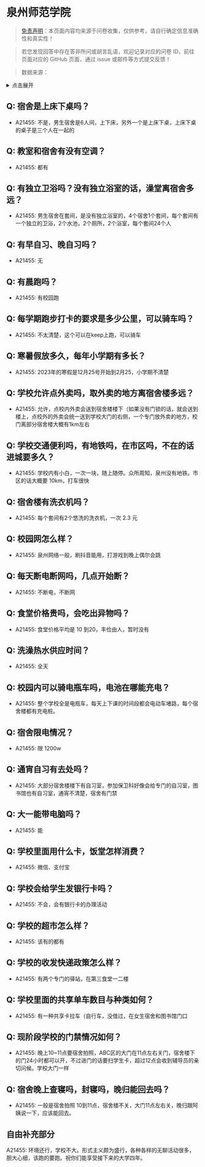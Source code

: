 # 泉州师范学院

> [免责声明](https://colleges.chat/#_3)：本页面内容均来源于问卷收集，仅供参考，请自行确定信息准确性和真实性！

> 若您发现回答中存在答非所问或胡言乱语，欢迎记录对应的问卷 ID，前往页面对应的 GitHub 页面，通过 issue 或邮件等方式提交反馈！

> 数据来源：

<details><summary>点击展开</summary>
<ul>
<li>A21455: 匿名 (2024 年 02 月)</li>
</ul>
</details>

## Q: 宿舍是上床下桌吗？

- A21455: 不是，男生宿舍是6人间，上下床，另外一个是上床下桌，上床下桌的桌子是三个人在一起的

## Q: 教室和宿舍有没有空调？

- A21455: 都有

## Q: 有独立卫浴吗？没有独立浴室的话，澡堂离宿舍多远？

- A21455: 男生宿舍在套间，是没有独立浴室的，4个宿舍1个套间，每个套间有一个独立的卫浴，2个水池，2个厕所，2个浴室，每个套间24个人

## Q: 有早自习、晚自习吗？

- A21455: 无

## Q: 有晨跑吗？

- A21455: 有校园跑

## Q: 每学期跑步打卡的要求是多少公里，可以骑车吗？

- A21455: 不太清楚，这个可以在keep上跑，可以骑车

## Q: 寒暑假放多久，每年小学期有多长？

- A21455: 2023年的寒假是12月25号开始到2月25，小学期不清楚

## Q: 学校允许点外卖吗，取外卖的地方离宿舍楼多远？

- A21455: 允许，点校内外卖会送到宿舍楼楼下（如果没有门锁的话，就会送到楼上，点校外的外卖会统一送到学校大门的右侧，一个专门放外卖的地方，校门离部分宿舍楼大概有1km左右

## Q: 学校交通便利吗，有地铁吗，在市区吗，不在的话进城要多久？

- A21455: 学校内有小白，一次一块，随上随停。众所周知，泉州没有地铁。市区的话大概要 10km，打车很快

## Q: 宿舍楼有洗衣机吗？

- A21455: 每个套间有2个悠洗的洗衣机，一次 2.3 元

## Q: 校园网怎么样？

- A21455: 泉州网络一般，刷抖音能用，打游戏到晚上偶尔会跳

## Q: 每天断电断网吗，几点开始断？

- A21455: 不断电，不断网

## Q: 食堂价格贵吗，会吃出异物吗？

- A21455: 食堂价格平均是 10 到20，丰俭由人，暂时没有

## Q: 洗澡热水供应时间？

- A21455: 全天

## Q: 校园内可以骑电瓶车吗，电池在哪能充电？

- A21455: 整个学校全是电瓶车，每天上下课的时间段都会电动车堵路，每个宿舍楼都有充电桩。

## Q: 宿舍限电情况？

- A21455: 限 1200w

## Q: 通宵自习有去处吗？

- A21455: 大部分宿舍楼楼下有自习室，参加保卫科好像会给专门的自习室，图书馆也有自习室，通宵不清楚，宿舍有门禁

## Q: 大一能带电脑吗？

- A21455: 能

## Q: 学校里面用什么卡，饭堂怎样消费？

- A21455: 微信、支付宝

## Q: 学校会给学生发银行卡吗？

- A21455: 不会，会有银行卡的办理活动

## Q: 学校的超市怎么样？

- A21455: 该有的都有

## Q: 学校的收发快递政策怎么样？

- A21455: 有两个专门的驿站，在第三食堂一二楼

## Q: 学校里面的共享单车数目与种类如何？

- A21455: 有一种共享卡拉车（自行车，没借过，在女生宿舍和图书馆门口

## Q: 现阶段学校的门禁情况如何？

- A21455: 晚上10\~11点要宿舍拍照，ABC区的大门在11点左右关门，宿舍楼下的门24小时都可以开，不过进门的话要扫学生卡，超过12点会收到辅导员的亲切问候。学校大门一样

## Q: 宿舍晚上查寝吗，封寝吗，晚归能回去吗？

- A21455: 一般是宿舍拍照 10到11点，宿舍楼不关，大门11点左右关，晚归跟阿姨说一下，应该能回去。

## 自由补充部分

A21455: 环境还行，学校不大。形式主义颇为盛行，各种各样的无聊活动很多，胆大心细，该跑的要跑。祝你们能享受接下来的大学四年。